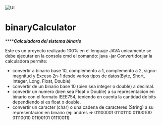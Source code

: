 ![UI](https://user-images.githubusercontent.com/56136585/123429442-952faf00-d58c-11eb-8bc2-8d3422c37639.png)
# binaryCalculator
*****************Calculadora del sistema binario*************

Este es un proyecto realizado 100% en el lenguaje JAVA
unicamente se debe ejecutar en la consola cmd el comando:  java -jar Convertidor.jar
la calculadora permite:
* convertir a binario base 10, complemento a 1, complemento a 2, signo-magnitud y Exceso 2n-1 desde varios tipos de datos(Byte, Short, Integer, Long, Float, Double)
* convertir  de un binario base 10 (bien sea integer o double) a decimal.
* convertir un numero (bien sea Float o Double) a su representacion en binario con el formato IEEE754, teniendo en cuenta la cantidad de bits dependiendo si es float o double.
* convertir un caracter (char) o una cadena de caracteres (String) a su representacion en binario (ej: andres => 01100001 01101110 01100100 01110010 01100101 01110011)





